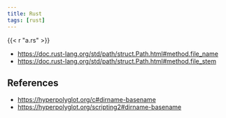 ```yaml
---
title: Rust
tags: [rust]
---
```


{{< r "a.rs" >}}

- <https://doc.rust-lang.org/std/path/struct.Path.html#method.file_name>
- <https://doc.rust-lang.org/std/path/struct.Path.html#method.file_stem>

## References

- <https://hyperpolyglot.org/c#dirname-basename>
- <https://hyperpolyglot.org/scripting2#dirname-basename>
